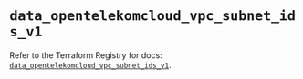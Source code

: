 # `data_opentelekomcloud_vpc_subnet_ids_v1`

Refer to the Terraform Registry for docs: [`data_opentelekomcloud_vpc_subnet_ids_v1`](https://registry.terraform.io/providers/opentelekomcloud/opentelekomcloud/1.36.26/docs/data-sources/vpc_subnet_ids_v1).
